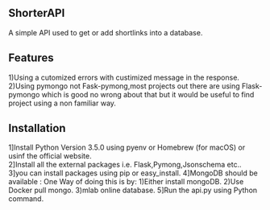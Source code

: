 ## ShorterAPI
A simple API used to get or add shortlinks into a database.

## Features 
1)Using a cutomized errors with custimized message in the response.
2)Using pymongo not Fask-pymong,most projects out there are using Flask-pymongo which is good no wrong about that but it would be useful to find project using a non familiar way.

## Installation
1]Install Python Version 3.5.0 using pyenv or Homebrew (for macOS) or usinf the official website.  
2]Install all the external packages i.e. Flask,Pymong,Jsonschema etc..
3]you can install packages using pip or easy_install.
4]MongoDB should be available :
    One Way of doing this is by:
    1)Either install mongoDB.
    2)Use Docker pull mongo. 
    3)mlab online database. 
5]Run the api.py using Python command. 

    


